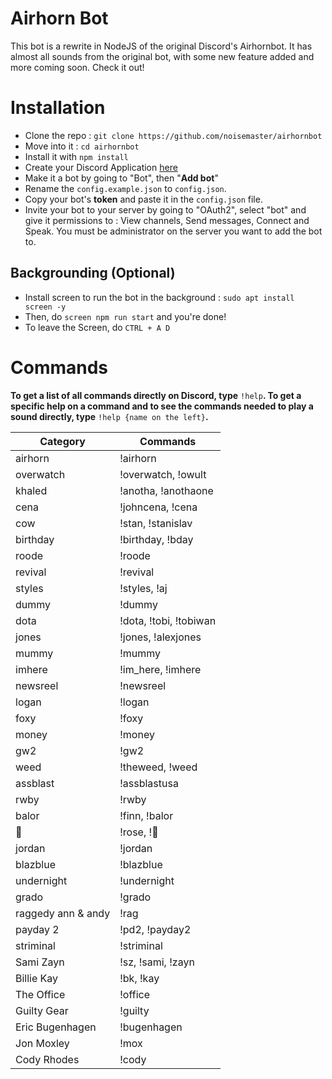 # Airhorn Bot

This bot is a rewrite in NodeJS of the original Discord's Airhornbot. It has almost all sounds from the original bot, with some new feature added and more coming soon. Check it out!

# Installation
- Clone the repo : `git clone https://github.com/noisemaster/airhornbot`
- Move into it : `cd airhornbot`
- Install it with `npm install`
- Create your Discord Application [here](https://discordapp.com/developers/applications/)
- Make it a bot by going to "Bot", then "**Add bot**"
- Rename the `config.example.json` to `config.json`.
- Copy your bot's **token** and paste it in the `config.json` file.
- Invite your bot to your server by going to "OAuth2", select "bot" and give it permissions to : View channels, Send messages, Connect and Speak. You must be administrator on the server you want to add the bot to.

## Backgrounding (Optional)
- Install screen to run the bot in the background : `sudo apt install screen -y`
- Then, do `screen npm run start` and you're done!
- To leave the Screen, do `CTRL + A D`

# Commands
**To get a list of all commands directly on Discord, type** `!help`**.  To get a specific help on a command and to see the commands needed to play a sound directly, type** `!help {name on the left}`**.**

|Category|Commands|
|--------|--------|
|airhorn | !airhorn|
|overwatch | !overwatch, !owult|
|khaled | !anotha, !anothaone|
|cena | !johncena, !cena|
|cow | !stan, !stanislav|
|birthday | !birthday, !bday|
|roode | !roode|
|revival | !revival|
|styles | !styles, !aj|
|dummy | !dummy|
|dota | !dota, !tobi, !tobiwan|
|jones | !jones, !alexjones|
|mummy | !mummy|
|imhere | !im_here, !imhere|
|newsreel | !newsreel|
|logan | !logan|
|foxy | !foxy|
|money | !money|
|gw2 | !gw2|
|weed | !theweed, !weed|
|assblast | !assblastusa|
|rwby | !rwby|
|balor | !finn, !balor|
|🌹 | !rose, !🌹|
|jordan | !jordan|
|blazblue | !blazblue|
|undernight | !undernight|
|grado | !grado|
|raggedy ann & andy | !rag|
|payday 2| !pd2, !payday2|
|striminal | !striminal|
|Sami Zayn | !sz, !sami, !zayn|
|Billie Kay | !bk, !kay|
|The Office | !office|
|Guilty Gear | !guilty|
|Eric Bugenhagen | !bugenhagen|
|Jon Moxley | !mox|
|Cody Rhodes | !cody|
